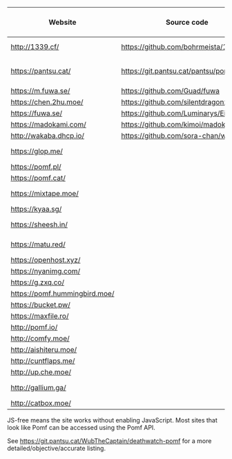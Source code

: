  Website                | Source code                             | Size limit (MiB) | Notes
------------------------|-----------------------------------------|------------------|-------
<http://1339.cf/>       | <https://github.com/bohrmeista/1338>    | 100              | Nice colors
<https://pantsu.cat/>   | <https://git.pantsu.cat/pantsu/pomf>    | 128              | Git, JS-free, paste
<https://m.fuwa.se/>    | <https://github.com/Guad/fuwa>          | 10               | JS-free
<https://chen.2hu.moe/> | <https://github.com/silentdragonz/chen> | 50               |
<https://fuwa.se/>      | <https://github.com/Luminarys/Eientei>  | 32               |
<https://madokami.com/> | <https://github.com/kimoi/madokami.com> | 256              |
<http://wakaba.dhcp.io/> | <https://github.com/sora-chan/wakaba>  | 128              | JS-free
<https://glop.me/>      |                                         | 10               | Uses [IPFS][0]
<https://pomf.pl/>      |                                         | 50               |
<https://pomf.cat/>     |                                         | 50               |
<https://mixtape.moe/>  |                                         | 100              | Paste, voice
<https://kyaa.sg/>      |                                         | 50               |
<https://sheesh.in/>    |                                         | 50               | JS-free, paste
<https://matu.red/>     |                                         | 20               | Currently down
<https://openhost.xyz/> |                                         | 1024             |
<https://nyanimg.com/>  |                                         | 50               |
<https://g.zxq.co/>     |                                         | 80               |
<https://pomf.hummingbird.moe/> |                                 | 50               |
<https://bucket.pw/>    |                                         | 50               |
<https://maxfile.ro/>   |                                         | 50               |
<http://pomf.io/>       |                                         | 50               |
<http://comfy.moe/>     |                                         | 512              |
<http://aishiteru.moe/> |                                         | 500              | Git
<http://cuntflaps.me/>  |                                         | 200              |
<http://up.che.moe/>    |                                         | 50               |
<http://gallium.ga/>    |                                         | 1024             | Currently down
<http://catbox.moe/>    |                                         | 200              |

JS-free means the site works without enabling JavaScript. Most sites that look like Pomf can be accessed
using the Pomf API.

See <https://git.pantsu.cat/WubTheCaptain/deathwatch-pomf> for a more detailed/objective/accurate listing.

[0]: http://ipfs.io/
